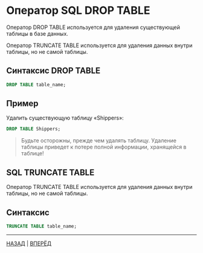 # Оператор SQL DROP TABLE

Оператор DROP TABLE используется для удаления существующей таблицы в базе данных.

Оператор TRUNCATE TABLE используется для удаления данных внутри таблицы, но не самой таблицы.

## Синтаксис DROP TABLE

``` SQL
DROP TABLE table_name;
```

## Пример

Удалить существующую таблицу «Shippers»:
``` SQL
DROP TABLE Shippers;
```

> Будьте осторожны, прежде чем удалять таблицу. Удаление таблицы приведет к потере полной информации, хранящейся в таблице!

## SQL TRUNCATE TABLE

Оператор TRUNCATE TABLE используется для удаления данных внутри таблицы, но не самой таблицы.

## Синтаксис

``` SQL
TRUNCATE TABLE table_name;
```

---

[НАЗАД](/SQL_DATABASE/SQL_CREATE_TABLE.md)  | [ВПЕРЁД](#)

